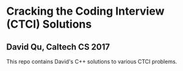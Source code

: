 # Cracking the Coding Interview (CTCI) Solutions
## David Qu, Caltech CS 2017

This repo contains David's C++ solutions to various CTCI problems.

